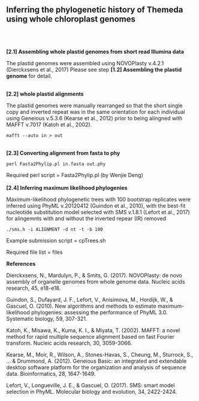 
## Inferring the phylogenetic history of Themeda using whole chloroplast genomes
<br/><br/>

**[2.1] Assembling whole plastid genomes from short read Illumina data**

The plastid genomes were assembled using NOVOPlasty v.4.2.1 (Dierckxsens et al., 2017) Please see step **[1.2] Assembling the plastid genome** for detail. 
<br/><br/>

**[2.2] whole plastid alignments**

The plastid genomes were manually rearranged so that the short single copy and inverted repeat was in the same orientation for each individual using Geneious v.5.3.6 (Kearse et al., 2012) prior to being alingned with MAFFT v.7017 (Katoh et al., 2002).

`mafft --auto in > out`
<br/><br/>

**[2.3] Converting alignment from fasta to phy**

`perl Fasta2Phylip.pl in.fasta out.phy`

Required perl script = Fasta2Phylip.pl (by Wenjie Deng)
<br/><br/>
**[2.4] Inferring maximum likelihood phylogenies**

Maximum-likelihood phylogenetic trees with 100 bootstrap replicates were inferred using PhyML v.20120412 (Guindon et al., 2010), with the best-fit nucleotide substitution model selected with SMS v.1.8.1 (Lefort et al., 2017) for alingemnts with and without the inverted repear (IR) removed

`./sms.h -i ALIGNMENT -d nt -t -b 100`

Example submission script = cpTrees.sh

Required file list = files

**References**

Dierckxsens, N., Mardulyn, P., & Smits, G. (2017). NOVOPlasty: de novo assembly of organelle genomes from whole genome data. Nucleic acids research, 45, e18-e18.

Guindon, S., Dufayard, J. F., Lefort, V., Anisimova, M., Hordijk, W., & Gascuel, O. (2010). New algorithms and methods to estimate maximum-likelihood phylogenies: assessing the performance of PhyML 3.0. Systematic biology, 59, 307-321.

Katoh, K., Misawa, K., Kuma, K. I., & Miyata, T. (2002). MAFFT: a novel method for rapid multiple sequence alignment based on fast Fourier transform. Nucleic acids research, 30, 3059-3066.

Kearse, M., Moir, R., Wilson, A., Stones-Havas, S., Cheung, M., Sturrock, S., ... & Drummond, A. (2012). Geneious Basic: an integrated and extendable desktop software platform for the organization and analysis of sequence data. Bioinformatics, 28, 1647-1649.

Lefort, V., Longueville, J. E., & Gascuel, O. (2017). SMS: smart model selection in PhyML. Molecular biology and evolution, 34, 2422-2424.

